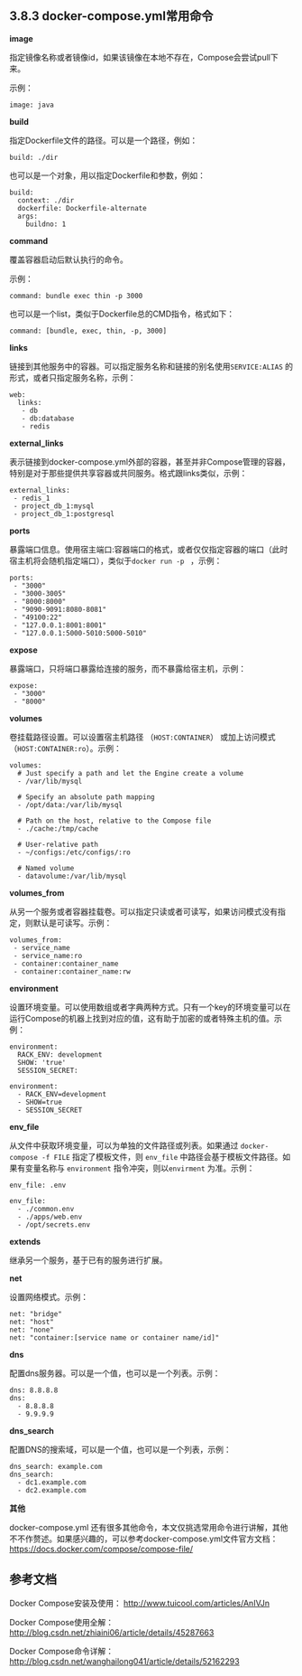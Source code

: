 

## 3.8.3 docker-compose.yml常用命令



 **image**

指定镜像名称或者镜像id，如果该镜像在本地不存在，Compose会尝试pull下来。

示例：

```
image: java
```



**build**

指定Dockerfile文件的路径。可以是一个路径，例如：

```
build: ./dir
```

也可以是一个对象，用以指定Dockerfile和参数，例如：

```
build:
  context: ./dir
  dockerfile: Dockerfile-alternate
  args:
    buildno: 1
```



**command**

覆盖容器启动后默认执行的命令。

示例：

```
command: bundle exec thin -p 3000
```

也可以是一个list，类似于Dockerfile总的CMD指令，格式如下：

```
command: [bundle, exec, thin, -p, 3000]
```



**links**

链接到其他服务中的容器。可以指定服务名称和链接的别名使用`SERVICE:ALIAS` 的形式，或者只指定服务名称，示例：

```
web:
  links:
   - db
   - db:database
   - redis
```



**external_links**

表示链接到docker-compose.yml外部的容器，甚至并非Compose管理的容器，特别是对于那些提供共享容器或共同服务。格式跟links类似，示例：

```
external_links:
 - redis_1
 - project_db_1:mysql
 - project_db_1:postgresql
```



**ports**

暴露端口信息。使用宿主端口:容器端口的格式，或者仅仅指定容器的端口（此时宿主机将会随机指定端口），类似于`docker run -p ` ，示例：

```
ports:
 - "3000"
 - "3000-3005"
 - "8000:8000"
 - "9090-9091:8080-8081"
 - "49100:22"
 - "127.0.0.1:8001:8001"
 - "127.0.0.1:5000-5010:5000-5010"
```



**expose**

暴露端口，只将端口暴露给连接的服务，而不暴露给宿主机，示例：

```
expose:
 - "3000"
 - "8000"
```



**volumes**

卷挂载路径设置。可以设置宿主机路径 （`HOST:CONTAINER`） 或加上访问模式 （`HOST:CONTAINER:ro`）。示例：

```
volumes:
  # Just specify a path and let the Engine create a volume
  - /var/lib/mysql

  # Specify an absolute path mapping
  - /opt/data:/var/lib/mysql

  # Path on the host, relative to the Compose file
  - ./cache:/tmp/cache

  # User-relative path
  - ~/configs:/etc/configs/:ro

  # Named volume
  - datavolume:/var/lib/mysql
```



**volumes_from**

从另一个服务或者容器挂载卷。可以指定只读或者可读写，如果访问模式没有指定，则默认是可读写。示例：

```
volumes_from:
 - service_name
 - service_name:ro
 - container:container_name
 - container:container_name:rw
```



**environment**

设置环境变量。可以使用数组或者字典两种方式。只有一个key的环境变量可以在运行Compose的机器上找到对应的值，这有助于加密的或者特殊主机的值。示例：

```
environment:
  RACK_ENV: development
  SHOW: 'true'
  SESSION_SECRET:

environment:
  - RACK_ENV=development
  - SHOW=true
  - SESSION_SECRET
```



**env_file**

从文件中获取环境变量，可以为单独的文件路径或列表。如果通过 `docker-compose -f FILE` 指定了模板文件，则 `env_file` 中路径会基于模板文件路径。如果有变量名称与 `environment` 指令冲突，则以`envirment` 为准。示例：

```
env_file: .env

env_file:
  - ./common.env
  - ./apps/web.env
  - /opt/secrets.env
```



**extends**

继承另一个服务，基于已有的服务进行扩展。



**net**

设置网络模式。示例：

```
net: "bridge"
net: "host"
net: "none"
net: "container:[service name or container name/id]"
```



**dns**

配置dns服务器。可以是一个值，也可以是一个列表。示例：

```
dns: 8.8.8.8
dns:
  - 8.8.8.8
  - 9.9.9.9
```



**dns_search**

配置DNS的搜索域，可以是一个值，也可以是一个列表，示例：

```
dns_search: example.com
dns_search:
  - dc1.example.com
  - dc2.example.com
```



**其他**

docker-compose.yml 还有很多其他命令，本文仅挑选常用命令进行讲解，其他不不作赘述。如果感兴趣的，可以参考docker-compose.yml文件官方文档：https://docs.docker.com/compose/compose-file/





## 参考文档

Docker Compose安装及使用： http://www.tuicool.com/articles/AnIVJn

Docker Compose使用全解：http://blog.csdn.net/zhiaini06/article/details/45287663

Docker Compose命令详解：http://blog.csdn.net/wanghailong041/article/details/52162293